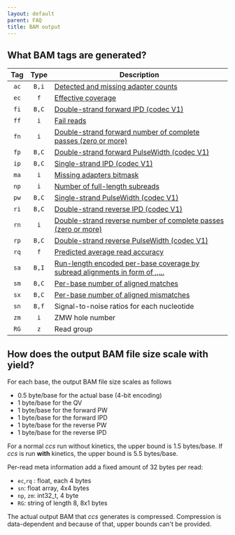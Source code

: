 ```yaml
---
layout: default
parent: FAQ
title: BAM output
---
```


## What BAM tags are generated?

|  Tag  | Type  |                                                                                                    Description                                                                                                    |
| :---: | :---: | ----------------------------------------------------------------------------------------------------------------------------------------------------------------------------------------------------------------- |
| `ac`  | `B,i` | [Detected and missing adapter counts](/faq/missing-adapters)                                                                                                                                                      |
| `ec`  |  `f`  | [Effective coverage](/faq/accuracy-vs-passes#how-is-number-of-passes-computed)                                                                                                                                    |
| `fi`  | `B,C` | [Double-strand forward IPD (codec V1)](/faq/kinetics)                                                                                                                                                             |
| `ff`  |  `i`  | [Fail reads](/faq/fail-reads)                                                                                                                                                                                     |
| `fn`  |  `i`  | [Double-strand forward number of complete passes (zero or more)](/faq/kinetics)                                                                                                                                   |
| `fp`  | `B,C` | [Double-strand forward PulseWidth (codec V1)](/faq/kinetics)                                                                                                                                                      |
| `ip`  | `B,C` | [Single-strand IPD (codec V1)](/faq/kinetics)                                                                                                                                                                     |
| `ma`  |  `i`  | [Missing adapters bitmask](/faq/missing-adapters)                                                                                                                                                                 |
| `np`  |  `i`  | [Number of full-length subreads](/faq/accuracy-vs-passes#how-is-number-of-passes-computed)                                                                                                                        |
| `pw`  | `B,C` | [Single-strand PulseWidth (codec V1)](/faq/kinetics)                                                                                                                                                              |
| `ri`  | `B,C` | [Double-strand reverse IPD (codec V1)](/faq/kinetics)                                                                                                                                                             |
| `rn`  |  `i`  | [Double-strand reverse number of complete passes (zero or more)](/faq/kinetics)                                                                                                                                   |
| `rp`  | `B,C` | [Double-strand reverse PulseWidth (codec V1)](/faq/kinetics)                                                                                                                                                      |
| `rq`  |  `f`  | [Predicted average read accuracy](/how-does-ccs-work#9-qv-calculation)                                                                                                                                            |
| `sa`  | `B,I` | [Run-length encoded per-base coverage by subread alignments in form of <length>,<coverage>,...](https://pacbiofileformats.readthedocs.io/en/13.0/BAM.html#use-of-read-tags-for-hifi-per-read-base-pileup-summary) |
| `sm`  | `B,C` | [Per-base number of aligned matches](https://pacbiofileformats.readthedocs.io/en/13.0/BAM.html#use-of-read-tags-for-hifi-per-read-base-pileup-summary)                                                            |
| `sx`  | `B,C` | [Per-base number of aligned mismatches](https://pacbiofileformats.readthedocs.io/en/13.0/BAM.html#use-of-read-tags-for-hifi-per-read-base-pileup-summary)                                                         |
| `sn`  | `B,f` | Signal-to-noise ratios for each nucleotide                                                                                                                                                                        |
| `zm`  |  `i`  | ZMW hole number                                                                                                                                                                                                   |
| `RG`  |  `z`  | Read group                                                                                                                                                                                                        |


## How does the output BAM file size scale with yield?
For each base, the output BAM file size scales as follows
 - 0.5 byte/base for the actual base (4-bit encoding)
 - 1 byte/base for the QV
 - 1 byte/base for the forward PW
 - 1 byte/base for the forward IPD
 - 1 byte/base for the reverse PW
 - 1 byte/base for the reverse IPD

For a normal _ccs_ run without kinetics, the upper bound is 1.5 bytes/base.
If _ccs_ is run **with** kinetics, the upper bound is 5.5 bytes/base.

Per-read meta information add a fixed amount of 32 bytes per read:
 - `ec`,`rq` : float, each 4 bytes
 - `sn`: float array, 4x4 bytes
 - `np`, `zm`: int32_t, 4 byte
 - `RG`: string of length 8, 8x1 bytes

The actual output BAM that _ccs_ generates is compressed. Compression is
data-dependent and because of that, upper bounds can't be provided.
